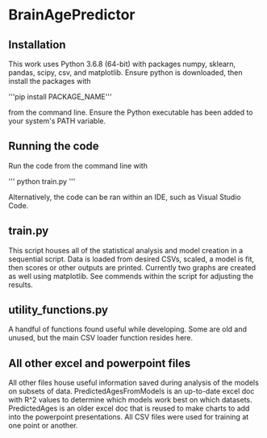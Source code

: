 # BrainAgePredictor

## Installation
This work uses Python 3.6.8 (64-bit) with packages numpy, sklearn, pandas, scipy, csv, and matplotlib. Ensure python is downloaded, then install the packages with

'''pip install PACKAGE_NAME'''

from the command line. Ensure the Python executable has been added to your system's PATH variable.

## Running the code
Run the code from the command line with

''' python train.py '''

Alternatively, the code can be ran within an IDE, such as Visual Studio Code.

## train.py
This script houses all of the statistical analysis and model creation in a sequential script. Data is loaded from desired CSVs, scaled, a model is fit, then scores or other outputs are printed. Currently two graphs are created as well using matplotlib. See commends within the script for adjusting the results.

## utility_functions.py
A handful of functions found useful while developing. Some are old and unused, but the main CSV loader function resides here.

## All other excel and powerpoint files
All other files house useful information saved during analysis of the models on subsets of data. 
PredictedAgesFromModels is an up-to-date excel doc with R^2 values to determine which models work best on which datasets. 
PredictedAges is an older excel doc that is reused to make charts to add into the powerpoint presentations.
All CSV files were used for training at one point or another.